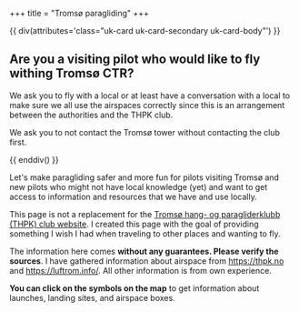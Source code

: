 +++
title = "Tromsø paragliding"
+++

{{ div(attributes='class="uk-card uk-card-secondary uk-card-body"') }}

## Are you a visiting pilot who would like to fly withing Tromsø CTR?

We ask you to fly with a local or at least have a conversation with
a local to make sure we all use the airspaces correctly since
this is an arrangement between the authorities and the THPK club.

We ask you to not contact the Tromsø tower without contacting
the club first.

{{ enddiv() }}


Let's make paragliding safer and more fun for pilots visiting
Tromsø and new pilots who might not have local knowledge (yet) and want to get
access to information and resources that we have and use locally.

This page is not a replacement for the [Tromsø hang- og paragliderklubb (THPK)
club website](https://thpk.no).  I created this page with the goal of providing
something I wish I had when traveling to other places and wanting to fly.

The information here comes **without any guarantees. Please verify the sources**.
I have gathered information about airspace from <https://thpk.no> and
<https://luftrom.info/>. All other information is from own experience.

**You can click on the symbols on the map** to get information about launches,
landing sites, and airspace boxes.
